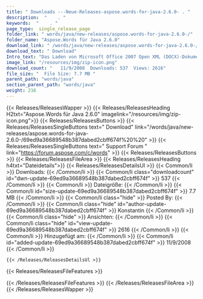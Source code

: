 ```yaml
---
title: " Downloads ---Neue-Releases-aspose.words-for-java-2.6.0- . "
description:  "    . " 
keywords:  "    . " 
page_type:  single_release_page
folder_link: " words/java/new-releases/aspose.words-for-java-2.6.0-/"
folder_name: "Aspose.Words für Java 2.6.0"
download_link: " /words/java/new-releases/aspose.words-for-java-2.6.0-/69ed9a36689548b387dabed2cbff674f"
download_text: " Download"
Intro_text: "Das Laden von Microsoft Office 2007 Open XML (DOCX)-Dokumenten wird jetzt unterstützt!..."
image_link: "/resources/img/zip-icon.png"
download_count: "   11/9/2008  Downloads: 537  Views: 2616"
file_size: "  File Size: 7.7 MB "
parent_path: "words/java"
section_parent_path: "words/java"
weight: 216
---
```


{{< Releases/ReleasesWapper >}}
  {{< Releases/ReleasesHeading H2txt="Aspose.Words für Java 2.6.0" imagelink="/resources/img/zip-icon.png">}}
  {{< Releases/ReleasesButtons >}}
    {{< Releases/ReleasesSingleButtons text=" Download" link="/words/java/new-releases/aspose.words-for-java-2.6.0-/69ed9a36689548b387dabed2cbff674f%20%20" >}}
    {{< Releases/ReleasesSingleButtons text=" Support Forum " link="https://forum.aspose.com/c/words" >}}
  {{< Releases/ReleasesButtons >}}
  {{< Releases/ReleasesFileArea >}}
    {{< Releases/ReleasesHeading h4txt="Dateidetails">}}
    {{< Releases/ReleasesDetailsUl >}}
            {{< Common/li >}} Downloads: {{< /Common/li >}}
      {{< Common/li class="downloadcount" id="dwn-update-69ed9a36689548b387dabed2cbff674f" >}} 537 {{< /Common/li >}}
      {{< Common/li >}} Dateigröße: {{< /Common/li >}}
      {{< Common/li id="size-update-69ed9a36689548b387dabed2cbff674f" >}} 7.7 MB {{< /Common/li >}} 
      {{< Common/li  class="hide" >}} Posted By: {{< /Common/li >}} 
      {{< Common/li class="hide" id="author-update-69ed9a36689548b387dabed2cbff674f" >}} Konstantin {{< /Common/li >}}
      {{< Common/li class="hide" >}} Ansichten: {{< /Common/li >}}
      {{< Common/li class="hide" id="view-update-69ed9a36689548b387dabed2cbff674f" >}} 2616 {{< /Common/li >}}
      {{< Common/li >}} Hinzugefügt am: {{< /Common/li >}}
      {{< Common/li id="added-update-69ed9a36689548b387dabed2cbff674f" >}} 11/9/2008 {{< /Common/li >}} 

    {{< /Releases/ReleasesDetailsUl >}}

  {{< Releases/ReleasesFileFeatures >}}
      
  {{< /Releases/ReleasesFileFeatures >}}
 {{< /Releases/ReleasesFileArea >}}
{{< /Releases/ReleasesWapper >}}



